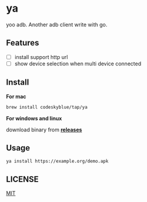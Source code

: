 # ya
yoo adb. Another adb client write with go.

## Features
- [ ] install support http url
- [ ] show device selection when multi device connected

## Install
**For mac**

```bash
brew install codeskyblue/tap/ya
```

**For windows and linux**

download binary from [**releases**](https://github.com/codeskyblue/ya/releases)

## Usage
```
ya install https://example.org/demo.apk
```

## LICENSE
[MIT](LICENSE)
